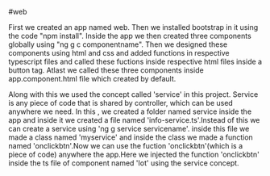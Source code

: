 #web


First we created an app named web.
Then we installed bootstrap in it using the code "npm install".
Inside the app we then created three components globally using "ng g c componentname".
Then we designed these components using html and css and added functions in respective typescript files and called these fuctions inside respective html files inside a button tag.
Atlast we called these three components inside app.component.html file which created by default.

Along with this we used the concept called 'service' in this project.
Service is any piece of code that is shared by controller, which can be used anywhere we need.
In this , we created a folder named service inside the app and inside it we created a file named 'info-service.ts'.Instead of this we can create a service using 'ng g service servicename'.
inside this file we made a class named 'myservice' and inside the class we made a function named 'onclickbtn'.Now we can use the fuction 'onclickbtn'(which is a piece of code) anywhere 
the app.Here we injected the function 'onclickbtn' inside the ts file of component named 'Iot' using the service concept.
